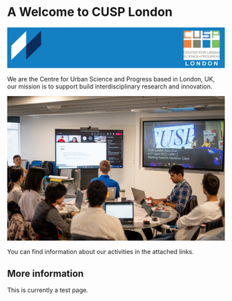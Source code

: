 # A Welcome to CUSP London
![CUSP London Logo](./assets/CUSPbanner_03.jpg)

We are the Centre for Urban Science and Progress based in London, UK,  
our mission is to support build interdisciplinary research and innovation.

![CUSP London Logo](./assets/teamWorking.jpg)

You can find information about our activities in the attached links.

## More information
This is currently a test page.
 
